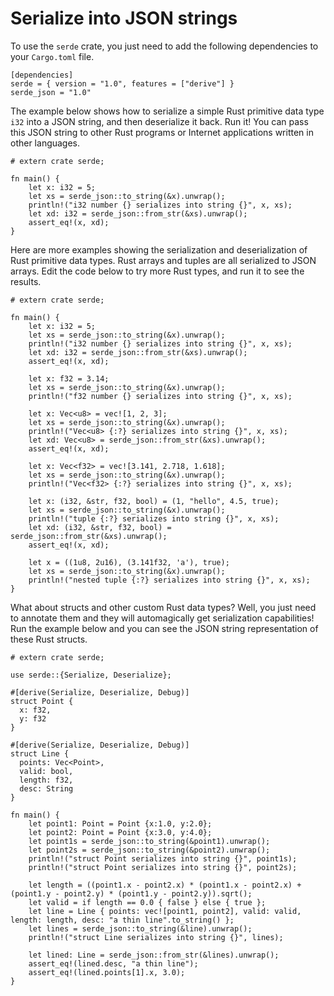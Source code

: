 # Serialize into JSON strings

To use the `serde` crate, you just need to add the following dependencies to your `Cargo.toml` file.

```
[dependencies]
serde = { version = "1.0", features = ["derive"] }
serde_json = "1.0"
```

The example below shows how to serialize a simple Rust primitive data type `i32` into a JSON string, and then deserialize it back. Run it! You can pass this JSON string to other Rust programs or Internet applications written in other languages.

```rust,editable
# extern crate serde;

fn main() {
    let x: i32 = 5;
    let xs = serde_json::to_string(&x).unwrap();
    println!("i32 number {} serializes into string {}", x, xs);
    let xd: i32 = serde_json::from_str(&xs).unwrap();
    assert_eq!(x, xd);
}
```

Here are more examples showing the serialization and deserialization of Rust primitive data types. Rust arrays and tuples are all serialized to JSON arrays. Edit the code below to try more Rust types, and run it to see the results.

```rust,editable
# extern crate serde;

fn main() {
    let x: i32 = 5;
    let xs = serde_json::to_string(&x).unwrap();
    println!("i32 number {} serializes into string {}", x, xs);
    let xd: i32 = serde_json::from_str(&xs).unwrap();
    assert_eq!(x, xd);

    let x: f32 = 3.14;
    let xs = serde_json::to_string(&x).unwrap();
    println!("f32 number {} serializes into string {}", x, xs);

    let x: Vec<u8> = vec![1, 2, 3];
    let xs = serde_json::to_string(&x).unwrap();
    println!("Vec<u8> {:?} serializes into string {}", x, xs);
    let xd: Vec<u8> = serde_json::from_str(&xs).unwrap();
    assert_eq!(x, xd);

    let x: Vec<f32> = vec![3.141, 2.718, 1.618];
    let xs = serde_json::to_string(&x).unwrap();
    println!("Vec<f32> {:?} serializes into string {}", x, xs);
    
    let x: (i32, &str, f32, bool) = (1, "hello", 4.5, true);
    let xs = serde_json::to_string(&x).unwrap();
    println!("tuple {:?} serializes into string {}", x, xs);
    let xd: (i32, &str, f32, bool) = serde_json::from_str(&xs).unwrap();
    assert_eq!(x, xd);

    let x = ((1u8, 2u16), (3.141f32, 'a'), true);
    let xs = serde_json::to_string(&x).unwrap();
    println!("nested tuple {:?} serializes into string {}", x, xs);
}
```

What about structs and other custom Rust data types? Well, you just need to annotate them and they will automagically get serialization capabilities! Run the example below and you can see the JSON string representation of these Rust structs.

```rust,editable
# extern crate serde;

use serde::{Serialize, Deserialize};

#[derive(Serialize, Deserialize, Debug)]
struct Point {
  x: f32,
  y: f32
}

#[derive(Serialize, Deserialize, Debug)]
struct Line {
  points: Vec<Point>,
  valid: bool,
  length: f32,
  desc: String
}

fn main() {
    let point1: Point = Point {x:1.0, y:2.0};
    let point2: Point = Point {x:3.0, y:4.0};
    let point1s = serde_json::to_string(&point1).unwrap();
    let point2s = serde_json::to_string(&point2).unwrap();
    println!("struct Point serializes into string {}", point1s);
    println!("struct Point serializes into string {}", point2s);

    let length = ((point1.x - point2.x) * (point1.x - point2.x) + (point1.y - point2.y) * (point1.y - point2.y)).sqrt();
    let valid = if length == 0.0 { false } else { true };
    let line = Line { points: vec![point1, point2], valid: valid, length: length, desc: "a thin line".to_string() };
    let lines = serde_json::to_string(&line).unwrap();
    println!("struct Line serializes into string {}", lines);

    let lined: Line = serde_json::from_str(&lines).unwrap();
    assert_eq!(lined.desc, "a thin line");
    assert_eq!(lined.points[1].x, 3.0);
}
```

